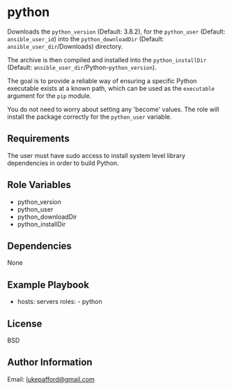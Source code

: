 python
=========

Downloads the `python_version` (Default: 3.8.2),
for the `python_user` (Default: `ansible_user_id`) into the 
`python_downloadDir` (Default: `ansible_user_dir`/Downloads) directory.

The archive is then compiled and installed into the 
`python_installDir` (Default: `ansible_user_dir`/Python-`python_version`).


The goal is to provide a reliable way of ensuring a specific Python executable
exists at a known path, which can be used as the `executable` argument for the 
`pip` module.

You do not need to worry about setting any 'become' values. The role will
install the package correctly for the `python_user` variable.


Requirements
-------------
The user must have sudo access to install system level library dependencies 
in order to build Python.


Role Variables
--------------

* python_version
* python_user
* python_downloadDir
* python_installDir

Dependencies
------------
None

Example Playbook
----------------
- hosts: servers
  roles:
		- python

License
-------
BSD

Author Information
------------------
Email: lukepafford@gmail.com
